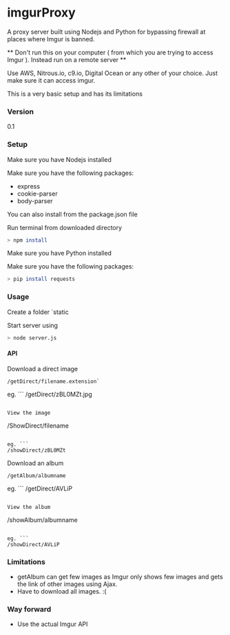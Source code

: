 # imgurProxy

A proxy server built using Nodejs and Python for bypassing firewall at places where Imgur is banned. 

** Don't run this on your computer ( from which you are trying to access Imgur ). Instead run on a remote server **

Use AWS, Nitrous.io, c9.io, Digital Ocean or any other of your choice. Just make sure it can access imgur.

This is a very basic setup and has its limitations

### Version
0.1

### Setup

Make sure you have Nodejs installed

Make sure you have the following packages:

* express
* cookie-parser
* body-parser

You can also install from the package.json file

Run terminal from downloaded directory

```sh
> npm install
```

Make sure you have Python installed

Make sure you have the following packages:
```sh
> pip install requests
```

### Usage

Create a folder `static

Start server using

```sh
> node server.js
```

#### API

Download a direct image

```
/getDirect/filename.extension`
```
eg. ```
/getDirect/zBL0MZt.jpg
```

View the image

```
/ShowDirect/filename
```

eg. ```
/showDirect/zBL0MZt
```


Download an album

```
/getAlbum/albumname
```

eg. ```
/getDirect/AVLiP
```

View the album

```
/showAlbum/albumname
```

eg. ```
/showDirect/AVLiP
```

### Limitations
* getAlbum can get few images as Imgur only shows few images and gets the link of other images using Ajax.
* Have to download all images. :(

### Way forward
* Use the actual Imgur API
